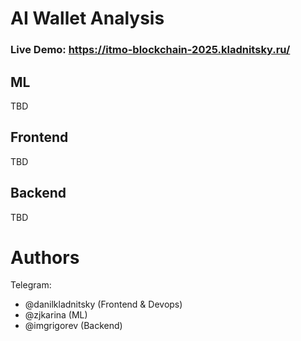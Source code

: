 # AI Wallet Analysis

### Live Demo: https://itmo-blockchain-2025.kladnitsky.ru/

## ML
TBD

## Frontend 
TBD

## Backend
TBD

# Authors
Telegram: 
- @danilkladnitsky (Frontend & Devops)
- @zjkarina (ML)
- @imgrigorev (Backend)